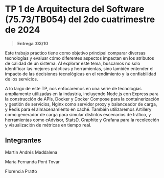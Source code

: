 # TP 1 de Arquitectura del Software (75.73/TB054) del 2do cuatrimestre de 2024

> **Entrega :03/10** 

Este trabajo práctico tiene como objetivo principal comparar diversas tecnologías y evaluar cómo diferentes aspectos impactan en los atributos de calidad de un sistema. Al explorar este tema, buscamos no solo identificar las mejores prácticas y herramientas, sino también entender el impacto de las decisiones tecnológicas en el rendimiento y la confiabilidad de los servicios.

A lo largo de este TP, nos enfocaremos en una serie de tecnologías ampliamente utilizadas en la industria, incluyendo Node.js con Express para la construcción de APIs, Docker y Docker Compose para la containerización y gestión de servicios, Nginx como servidor proxy y balanceador de carga, y Redis para el almacenamiento en caché. También utilizaremos Artillery como generador de carga para simular distintos escenarios de tráfico, y herramientas como cAdvisor, StatsD, Graphite y Grafana para la recolección y visualización de métricas en tiempo real.

## Integrantes
Martin Andrés Maddalena

María Fernanda Pont Tovar

Florencia Pratto
